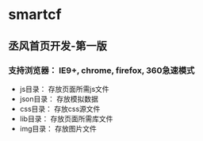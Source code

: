 # smartcf

## 丞风首页开发-第一版

### 支持浏览器： IE9+, chrome, firefox, 360急速模式 

* js目录：     存放页面所需js文件
* json目录： 存放模拟数据
* css目录：   存放css源文件 
* lib目录：   存放页面所需库文件
* img目录：   存放图片文件
